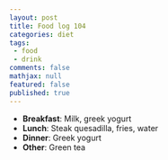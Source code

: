 ```yaml
---
layout: post
title: Food log 104
categories: diet
tags:
 - food
 - drink
comments: false
mathjax: null
featured: false
published: true
---
```


* **Breakfast**: Milk, greek yogurt
* **Lunch**: Steak quesadilla, fries, water
* **Dinner**: Greek yogurt
* **Other**: Green tea

